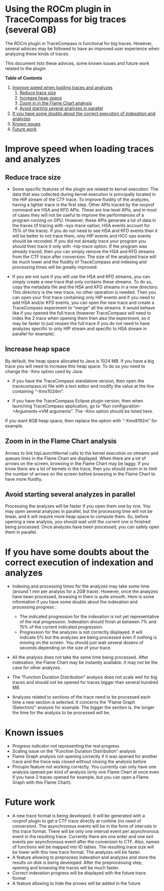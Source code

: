 
# Using the ROCm plugin in TraceCompass for big traces (several GB)

The ROCm plugin in TraceCompass is functional for big traces. However, several advices may be followed to have an improved user experience when analyzing these kinds of traces.

This document lists these advices, some known issues and future work related to the plugin.

**Table of Contents**

1. [Improve speed when loading traces and analyzes](#improve-speed-when-loading-traces-and-analyzes)
	1. [Reduce trace size](#reduce-trace-size)
	2. [Increase heap space](#increase-heap-space)
	3. [Zoom in in the Flame Chart analysis](#zoom-in-in-the-flame-chart-analysis)
	4. [Avoid starting several analyzes in parallel](#avoid-starting-several-analyzes-in-parallel)
2. [If you have some doubts about the correct execution of indexation and analyzes](#if-you-have-some-doubts-about-the-correct-execution-of-indexation-and-analyzes)
3. [Known issues](#known-issues)
4. [Future work](#future-work)

# Improve speed when loading traces and analyzes

## Reduce trace size

* Some specific features of the plugin are related to kernel execution. The data that was collected during kernel execution is principally located in the HIP stream of the CTF trace. To improve fluidity of the analyzes, having a lighter trace is the first step. Other APIs traced by the rocprof command are HSA and KFD APIs. These are low level APIs, and in most of cases they will not be useful to improve the performances of a program running on GPU. However, these APIs generate a lot of data in the traces (if tracing with –sys-trace option, HSA events account for 75% of the trace). If you do not need to see HSA and KFD events then it will be better to not trace them, only HIP events and HCC ops events should be recorded. If you did not already trace your program you should then trace it only with –hip-trace option. If the program was already traced, then you can simply remove the HSA and KFD streams from the CTF trace after conversion. The size of the analyzed trace will be much lower and the fluidity of TraceCompass and indexing and processing times will be greatly improved.


* If you are not sure if you will use the HSA and KFD streams, you can simply create a new trace that only contains these streams. To do so, copy the metadata file and the HSA and KFD streams in a new directory. This directory is the new trace, no other operation is needed. Then you can open your first trace containing only HIP events and if you need to add HSA and/or KFD events, you can open the new trace and create a TraceCompass experiment to “merge” all the streams. It would behave like if you opened the full trace (however TraceCompass will need to index the 2 trace when opening them then also the experiment, so it may be faster to just reopen the full trace if you do not need to have analyzes specific to only HIP stream and specific to HSA stream in parallel for example).

## Increase heap space

By default, the heap space allocated to Java is 1024 MB. If you have a big trace you will need to increase this heap space. To do so you need to change the -Xmx option used by Java:
* If you have the TraceCompass standalone version, then open the tracecompass.ini file with a text editor and modify the value at the line containing “-Xmx1024m”.

* If you have the TraceCompass Eclipse plugin version, then when launching TraceCompass application, go to “Run configuration->Arguments->VM arguments”. The -Xmx option should be listed here.

If you want 8GB heap space, then replace the option with “-Xmx8192m” for example.

## Zoom in in the Flame Chart analysis

Arrows to link hipLaunchKernel calls to the kernel execution on streams and queues lines in the Flame Chart are displayed. When there are a lot of arrows on the screen, browsing in the Flame Chart may be laggy. If you know there are a lot of kernels in the trace, then you should zoom in to limit the number of arrows on the screen before browsing in the Flame Chart to have more fluidity.

## Avoid starting several analyzes in parallel

Processing the analyzes will be faster if you open them one by one. You may open several analyzes in parallel, but the processing time will not be linear, and it will require more heap space to compute them. So, before opening a new analysis, you should wait until the current one is finished being processed. Once analyzes have been processed, you can safely open them in parallel.

# If you have some doubts about the correct execution of indexation and analyzes

* Indexing and processing times for the analyzes may take some time (around 1 min per analysis for a 2GB trace). However, once the analyzes have been processed, browsing in them is quite smooth. Here is some information if you have some doubts about the indexation and processing progress :
	* The indicated progression for the indexation is not yet representative of the real progression. Indexation should finish at between 7% and 15% of the current indicated progression.
	* Progression for the analyzes is not correctly displayed. It will indicate 0% but the analyzes are being processed even if nothing is moving on the screen. You should just wait several dozens of seconds depending on the size of your trace.

* All the analysis does not take the same time being processed. After indexation, the Flame Chart may be instantly available. It may not be the case for other analyzes.

* The “Function Duration Distribution” analysis does not scale well for big traces and should not be opened for traces bigger than several hundred MB.

* Analyzes related to sections of the trace need to be processed each time a new section is selected. It concerns the “Flame Graph (Selection)” analysis for example. The bigger the section is, the longer the time for the analysis to be processed will be.

# Known issues

* Progress indicator not representing the real progress
* Scaling issue on the “Function Duration Distribution” analysis
* Flame Graph analysis not opening correctly if it was opened for another trace and the trace was closed without closing the analysis before
* Pin/upin feature not working correctly. You currently can only have one analysis opened per kind of analysis (only one Flame Chart at once even if you have 2 traces opened for example, but you can open a Flame Graph with this Flame Chart).
# Future work 
* A new trace format is being developed. It will be generated with a rocprof plugin to get a CTF trace directly at runtime (no need of conversion). The asynchronous events will be in the form of intervals in this trace format. There will be only one interval event per asynchronous event in the resulting trace. Currently there are one enter and one exit events per asynchronous event after the conversion to CTF. Also, names of functions will be mapped into ID tables. The resulting trace size will be lower with this new trace format. The analyzes will be faster.
*  A feature allowing to preprocess indexation and analyzes and store the results on disk is being developed. After the preprocessing step, opening and browsing the traces will be much faster.
* Correct indexation progress will be displayed with the future trace format
* A feature allowing to hide the arrows will be added in the future

